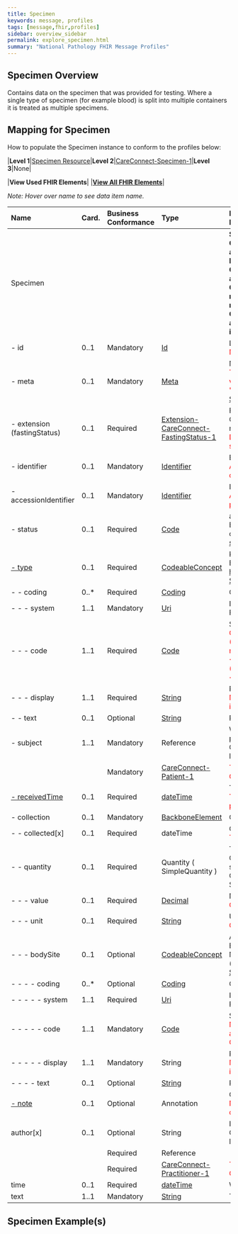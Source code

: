 ```yaml
---
title: Specimen
keywords: message, profiles
tags: [message,fhir,profiles]
sidebar: overview_sidebar
permalink: explore_specimen.html
summary: "National Pathology FHIR Message Profiles"
---
```


## Specimen Overview ##


Contains data on the specimen that was provided for testing. Where a single type of specimen (for example blood) is split into multiple containers it is treated as multiple specimens.


## Mapping for Specimen ##

How to populate the Specimen instance to conform to the profiles below:

|**Level 1**|[Specimen Resource](http://hl7.org/fhir/stu3/specimen.html)|**Level 2**|[CareConnect-Specimen-1](https://fhir.hl7.org.uk/STU3/StructureDefinition/CareConnect-Specimen-1/_history/1.1)|**Level 3**|None|

|**View Used FHIR Elements**|    |**[View All FHIR Elements](explore_specimen_all.html#mapping-for-patient)**|

*Note: Hover over name to see data item name.*

|  **Name** | **Card.** | **Business Conformance** | **Type** | **Description, Constraints and mapping for National Pathology Implementation** |  |  |  |  |  |  |  |  |  |  |
| :--- | :--- | :--- | :--- | :--- | --- | --- | --- | --- | --- | --- | --- | --- | --- | --- |
|  Specimen | ​ |  |  | **Sample for analysis<br/>Constraint (dom-2): If the resource is contained in another resource, it SHALL NOT contain nested Resources<br/>Constraint (dom-1): If the resource is contained in another resource, it SHALL NOT contain any narrative<br/>Constraint (dom-4): If a resource is contained in another resource, it SHALL NOT have a meta.versionId or a meta.lastUpdated<br/>Constraint (dom-3): If the resource is contained in another resource, it SHALL be referred to from elsewhere in the resource** |  |  |  |  |  |  |  |  |  |  |
|  - id | 0..1 | Mandatory | [Id](http://hl7.org/fhir/stu3/datatypes.html#id "Id") | Logical id of this artifact<br/><font color="red">Must contain a UUID to identify the instance of a specimen</font> |  |  |  |  |  |  |  |  |  |  |
|  - meta | 0..1 | Mandatory | [Meta](http://hl7.org/fhir/stu3/resource.html#Meta "Meta") | Metadata about the resource<br/><font color="red">The value attribute of the profile element MUST contain the value 'https://fhir.nhs.uk/STU3/StructureDefinition/CareConnect-Specimen-1'</font> |  |  |  |  |  |  |  |  |  |  |
|  - extension (fastingStatus) | 0..1 | Required | [Extension-CareConnect-FastingStatus-1](https://fhir.hl7.org.uk/STU3/StructureDefinition/Extension-CareConnect-FastingStatus-1 "Extension-CareConnect-FastingStatus-1") | Fasting Status<br/>Constraint (ext-1): Must have either extensions or value[x], not both<br/><font color="red">Details of the fasting status of the patient at time of specimen collection</font> |  |  |  |  |  |  |  |  |  |  |
|  - identifier | 0..1 | Mandatory | [Identifier](http://hl7.org/fhir/stu3/datatypes.html#identifier "Identifier") | External Identifier<br/><font color="red">A business level identifier for the specimen supplied by the collecting/requesting organisation. eg. GP Practice</font> |  |  |  |  |  |  |  |  |  |  |
|  - accessionIdentifier | 0..1 | Mandatory | [Identifier](http://hl7.org/fhir/stu3/datatypes.html#identifier "Identifier") | Identifier assigned by the lab<br/><font color="red">A business level identifier for the specimen supplied by the performing organisation. eg. Lab performing the test.</font> |  |  |  |  |  |  |  |  |  |  |
|  - status | 0..1 | Required | [Code](http://hl7.org/fhir/stu3/datatypes.html#code "Code") | available : unavailable : unsatisfactory : entered-in-error<br/>Binding (required): Codes providing the status/availability of a specimen. (http://hl7.org/fhir/stu3/valueset-specimen-status.html ) |  |  |  |  |  |  |  |  |  |  |
|  <a href="#" data-toggle="tooltip" title="Specimen Type">- type</a>| 0..1 | Required | [CodeableConcept](http://hl7.org/fhir/stu3/datatypes.html#codeableconcept "CodeableConcept") | Kind of material that forms the specimen<br/>Binding (required): The type of the specimen. ( https://fhir.hl7.org.uk/STU3/ValueSet/CareConnect-SpecimenType-1 ) |  |  |  |  |  |  |  |  |  |  |
|  - - coding | 0..* | Required | [Coding](http://hl7.org/fhir/stu3/datatypes.html#coding "Coding") | Code defined by a terminology system |  |  |  |  |  |  |  |  |  |  |
|  - - - system | 1..1 | Mandatory | [Uri](http://hl7.org/fhir/stu3/datatypes.html#uri "Uri") | Identity of the terminology system<br/>Fixed Value: http://snomed.info/sct |  |  |  |  |  |  |  |  |  |  |
|  - - - code | 1..1 | Required | [Code](http://hl7.org/fhir/stu3/datatypes.html#code "Code") | Symbol in syntax defined by the system<br/><font color="red">Code MUST be from: <br/>(<105590001 :Substance (substance):(in which case method and site should also be populated)OR <br/><49755003 :Morphologically abnormal structure (morphologic abnormality):OR <br/>< 260787004 :Physical object (physical object))</font> |  |  |  |  |  |  |  |  |  |  |
|  - - - display | 1..1 | Required | [String](http://hl7.org/fhir/stu3/datatypes.html#string "String") | Representation defined by the system<br/><font color="red">MUST contain a SNOMED CT display name that matches to its equivalent SNOMED CT code</font> |  |  |  |  |  |  |  |  |  |  |
|  - - text | 0..1 | Optional | [String](http://hl7.org/fhir/stu3/datatypes.html#string "String") | Plain text representation of the concept |  |  |  |  |  |  |  |  |  |  |
|  - subject | 1..1 | Mandatory | Reference | Where the specimen came from. This may be from the patient(s) or from the environment or a device<br/>Constraint (ref-1): SHALL have a contained resource if a local reference is provided |  |  |  |  |  |  |  |  |  |  |
|   |  | Mandatory | [CareConnect-Patient-1](https://fhir.hl7.org.uk/STU3/StructureDefinition/CareConnect-Patient-1 "CareConnect-Patient-1") | <font color="red">This MUST be to the patient resource profiled as CareConnect-Patient-1</font> |  |  |  |  |  |  |  |  |  |  |
|  <a href="#" data-toggle="tooltip" title="Received Date and Time">- receivedTime</a> | 0..1 | Required | [dateTime](http://hl7.org/fhir/stu3/datatypes.html#datetime "dateTime") | The time when specimen was received for processing<br/><font color="red">The date and time on which the specimen was received for processing.</font> |  |  |  |  |  |  |  |  |  |  |
|  - collection | 0..1 | Mandatory | [BackboneElement](http://hl7.org/fhir/stu3/backboneelement.html "BackboneElement") | Collection details |  |  |  |  |  |  |  |  |  |  |
|  - - collected[x] | 0..1 | Required | dateTime | Collection time<br/><font color="red">The date and time on which the specimen was collected.</font> |  |  |  |  |  |  |  |  |  |  |
|  - - quantity | 0..1 | Required | Quantity ( SimpleQuantity ) | The quantity of specimen collected<br/>Constraint (qty-3): If a code for the unit is present, the system SHALL also be present<br/>Constraint (sqty-1): The comparator is not used on a SimpleQuantity |  |  |  |  |  |  |  |  |  |  |
|  - - - value | 0..1 | Required | [Decimal](http://hl7.org/fhir/stu3/datatypes.html#decimal "Decimal") | Numerical value (with implicit precision)<br/><font color="red">Collected Specimen Quantity</font><br/> |  |  |  |  |  |  |  |  |  |  |
|  - - - unit | 0..1 | Required | [String](http://hl7.org/fhir/stu3/datatypes.html#string "String") | Unit representation<br/><font color="red">Collected Specimen Quantity Unit of Measure Text</font> |  |  |  |  |  |  |  |  |  |  |
|  - - - bodySite | 0..1 | Optional | [CodeableConcept](http://hl7.org/fhir/stu3/datatypes.html#codeableconcept "CodeableConcept") | Anatomical collection site<br/>Binding (required): Codes describing anatomical locations. May include laterality. (https://fhir.hl7.org.uk/STU3/ValueSet/CareConnect-SpecimenBodySite-1 ) |  |  |  |  |  |  |  |  |  |  |
|  - - - - coding | 0..* | Optional | [Coding](http://hl7.org/fhir/stu3/datatypes.html#coding "Coding") | Code defined by a terminology system |  |  |  |  |  |  |  |  |  |  |
|  - - - - - system | 1..1 | Required | [Uri](http://hl7.org/fhir/stu3/datatypes.html#uri "Uri") | Identity of the terminology system<br/>Fixed Value: http://snomed.info/sct |  |  |  |  |  |  |  |  |  |  |
|  - - - - - code | 1..1 | Mandatory | [Code](http://hl7.org/fhir/stu3/datatypes.html#code "Code") | Symbol in syntax defined by the system<br/><font color="red">MUST be code from: < 442083009 : Anatomical or acquired body structure<br/>OR < 49755003 : Morphologically abnormal structure</font> |  |  |  |  |  |  |  |  |  |  |
|  - - - - - display | 1..1 | Mandatory | String | Representation defined by the system<br/><font color="red">MUST contain a SNOMED CT display name that matches to its equivalent SNOMED CT code</font> |  |  |  |  |  |  |  |  |  |  |
|  - - - - text | 0..1 | Optional | [String](http://hl7.org/fhir/stu3/datatypes.html#string "String") | Plain text representation of the concept |  |  |  |  |  |  |  |  |  |  |
|  <a href="#" data-toggle="tooltip" title="Specimen Collection and/or Performing Organisation Notes">- note</a>| 0..1 | Optional | Annotation | Comments<br/><font color="red">Notes/comments relating to the specimen taken by the collection and/or performing organisation or HCP.</font> |  |  |  |  |  |  |  |  |  |  |
|  author[x] | 0..1 | Optional | String | Individual responsible for the annotation<br/>Constraint (ref-1): SHALL have a contained resource if a local reference is provided |  |  |  |  |  |  |  |  |  |  |
|   |  | Required | Reference |  |  |  |  |  |  |  |  |  |  |  |
|   |  | Required | [CareConnect-Practitioner-1](https://fhir.hl7.org.uk/STU3/StructureDefinition/CareConnect-Practitioner-1 "CareConnect-Practitioner-1") | <font color="red">This MUST be to the Practitioner resource profiled as CareConnect-Practitioner-1</font> |  |  |  |  |  |  |  |  |  |  |
|  time | 0..1 | Required | [dateTime](http://hl7.org/fhir/stu3/datatypes.html#datetime "dateTime") | When the annotation was made |  |  |  |  |  |  |  |  |  |  |
|  text | 1..1 | Mandatory | [String](http://hl7.org/fhir/stu3/datatypes.html#string "String") | The annotation - text content |  |  |  |  |  |  |  |  |  |  |

## Specimen Example(s) ##

<script src="https://gist.github.com/IOPS-DEV/0b2c6db045751a7b17e7e03a6fab541e.js"></script>
